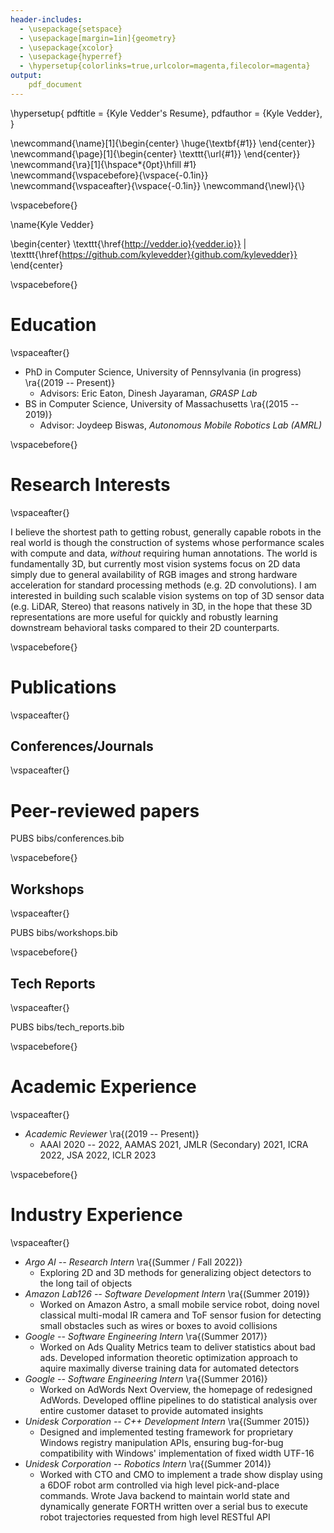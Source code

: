 ```yaml
---
header-includes:
  - \usepackage{setspace}
  - \usepackage[margin=1in]{geometry}
  - \usepackage{xcolor}
  - \usepackage{hyperref}
  - \hypersetup{colorlinks=true,urlcolor=magenta,filecolor=magenta}
output:
    pdf_document
---
```

\hypersetup{
    pdftitle = {Kyle Vedder's Resume},
    pdfauthor = {Kyle Vedder},
}

\newcommand{\name}[1]{\begin{center} \huge{\textbf{#1}} \end{center}}
\newcommand{\page}[1]{\begin{center} \texttt{\url{#1}} \end{center}}
\newcommand{\ra}[1]{\hspace*{0pt}\hfill #1}
\newcommand{\vspacebefore}{\vspace{-0.1in}}
\newcommand{\vspaceafter}{\vspace{-0.1in}}
\newcommand{\newl}{\\}

\vspacebefore{}

\name{Kyle Vedder}

\begin{center} \texttt{\href{http://vedder.io}{vedder.io}} |  \texttt{\href{https://github.com/kylevedder}{github.com/kylevedder}} \end{center}


\vspacebefore{}

# Education

\vspaceafter{}

 - PhD in Computer Science, University of Pennsylvania (in progress) \ra{(2019 -- Present)}
     - Advisors: Eric Eaton, Dinesh Jayaraman, _GRASP Lab_
 - BS in Computer Science, University of Massachusetts \ra{(2015 -- 2019)}
     - Advisor: Joydeep Biswas, _Autonomous Mobile Robotics Lab (AMRL)_

\vspacebefore{}

# Research Interests

\vspaceafter{}

I believe the shortest path to getting robust, generally capable robots in the real world is though the construction of systems whose performance scales with compute and data, *without* requiring human annotations. The world is fundamentally 3D, but currently most vision systems focus on 2D data simply due to general availability of RGB images and strong hardware acceleration for standard processing methods (e.g. 2D convolutions). I am interested in building such scalable vision systems on top of 3D sensor data (e.g. LiDAR, Stereo) that reasons natively in 3D, in the hope that these 3D representations are more useful for quickly and robustly learning downstream behavioral tasks compared to their 2D counterparts.

<!-- The path to generally capable agents is  -->

<!-- In 20 years I want there to be robots that can effectively provide a full range of quality care to the elderly and disabled. In service of this goal, I am interested in improving continual learning for visual and behavioral tasks, as these abilities are required to robustly perform even basic care tasks in real world settings. -->

\vspacebefore{}

# Publications

\vspaceafter{}

## Conferences/Journals

 \vspaceafter{}


# Peer-reviewed papers

PUBS bibs/conferences.bib

\vspacebefore{}

## Workshops

\vspaceafter{}

PUBS bibs/workshops.bib

\vspacebefore{}

## Tech Reports

\vspaceafter{}

PUBS bibs/tech_reports.bib

\vspacebefore{}

<!-- ## In Submission

\vspaceafter{}

 

\vspacebefore{} -->

# Academic Experience

\vspaceafter{}

- _Academic Reviewer_ \ra{(2019 -- Present)}
    - AAAI 2020 -- 2022, AAMAS 2021, JMLR (Secondary) 2021, ICRA 2022, JSA 2022, ICLR 2023

\vspacebefore{}

# Industry Experience

\vspaceafter{}

- _Argo AI -- Research Intern_ \ra{(Summer / Fall 2022)}
    - Exploring 2D and 3D methods for generalizing object detectors to the long tail of objects
- _Amazon Lab126 -- Software Development Intern_ \ra{(Summer 2019)}
    - Worked on Amazon Astro, a small mobile service robot, doing novel classical multi-modal IR camera and ToF sensor fusion for detecting small obstacles such as wires or boxes to avoid collisions
- _Google -- Software Engineering Intern_ \ra{(Summer 2017)}
    - Worked on Ads Quality Metrics team to deliver statistics about bad ads. Developed information theoretic optimization approach to aquire maximally diverse training data for automated detectors
- _Google -- Software Engineering Intern_ \ra{(Summer 2016)}
    - Worked on AdWords Next Overview, the homepage of redesigned AdWords. Developed offline pipelines to do statistical analysis over entire customer dataset to provide automated insights
- _Unidesk Corporation -- C++ Development Intern_ \ra{(Summer 2015)}
    - Designed and implemented testing framework for proprietary Windows registry manipulation APIs, ensuring bug-for-bug compatibility with Windows' implementation of fixed width UTF-16
- _Unidesk Corporation -- Robotics Intern_ \ra{(Summer 2014)}
    - Worked with CTO and CMO to implement a trade show display using a 6DOF robot arm controlled via high level pick-and-place commands. Wrote Java backend to maintain world state and dynamically generate FORTH written over a serial bus to execute robot trajectories requested from high level RESTful API
